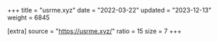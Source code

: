 +++
title = "usrme.xyz"
date = "2022-03-22"
updated = "2023-12-13"
weight = 6845

[extra]
source = "https://usrme.xyz/"
ratio = 15
size = 7
+++
